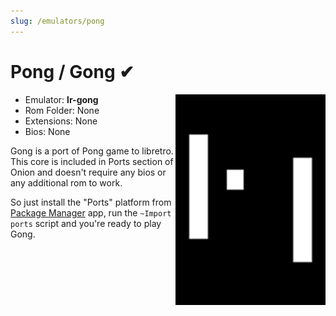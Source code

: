 ```yaml
---
slug: /emulators/pong
---
```


# Pong / Gong ✔

<img src="https://raw.githubusercontent.com/OnionUI/Onion/main/static/packages/Emu/Ports%20Collection/Roms/PORTS/Imgs/Pong%20(Gong).png" align="right" width="240" />

- Emulator: **lr-gong**
- Rom Folder: None
- Extensions: None
- Bios: None


Gong is a port of Pong game to libretro.
This core is included in Ports section of Onion and doesn't require any bios or any additional rom to work.

So just install the "Ports" platform from [Package Manager](/docs/apps/package-manager) app, run the `~Import ports` script and you're ready to play Gong.
